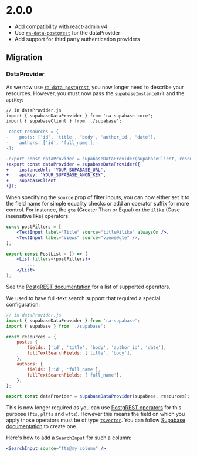 # 2.0.0

- Add compatibility with react-admin v4
- Use [`ra-data-postgrest`](https://github.com/raphiniert-com/ra-data-postgrest/tree/v2.0.0-alpha.0) for the dataProvider
- Add support for third party authentication providers

## Migration

### DataProvider

As we now use [`ra-data-postgrest`](https://github.com/raphiniert-com/ra-data-postgrest/tree/v2.0.0-alpha.0), you now longer need to describe your resources. However, you must now pass the `supabaseInstanceUrl` and the `apiKey`:

```diff
// in dataProvider.js
import { supabaseDataProvider } from 'ra-supabase-core';
import { supabaseClient } from './supabase';

-const resources = {
-    posts: ['id', 'title', 'body', 'author_id', 'date'],
-    authors: ['id', 'full_name'],
-};

-export const dataProvider = supabaseDataProvider(supabaseClient, resources);
+export const dataProvider = supabaseDataProvider({
+    instanceUrl: 'YOUR_SUPABASE_URL',
+    apiKey: 'YOUR_SUPABASE_ANON_KEY',
+    supabaseClient
+});
```

When specifying the `source` prop of filter inputs, you can now either set it to the field name for simple equality checks or add an operator suffix for more control. For instance, the `gte` (Greater Than or Equal) or the `ilike` (Case insensitive like) operators:

```jsx
const postFilters = [
    <TextInput label="Title" source="title@ilike" alwaysOn />,
    <TextInput label="Views" source="views@gte" />,
];

export const PostList = () => (
    <List filters={postFilters}>
        ...
    </List>
);
```

See the [PostgREST documentation](https://postgrest.org/en/stable/api.html#operators) for a list of supported operators.

We used to have full-text search support that required a special configuration:

```jsx
// in dataProvider.js
import { supabaseDataProvider } from 'ra-supabase';
import { supabase } from './supabase';

const resources = {
    posts: {
        fields: ['id', 'title', 'body', 'author_id', 'date'],
        fullTextSearchFields: ['title', 'body'],
    },
    authors: {
        fields: ['id', 'full_name'],
        fullTextSearchFields: ['full_name'],
    },
};

export const dataProvider = supabaseDataProvider(supabase, resources);
```

This is now longer required as you can use [PostgREST operators](https://postgrest.org/en/stable/api.html#full-text-search) for this purpose (`fts`, `plfts` and `wfts`). However this means the field on which you apply those operators must be of type [`tsvector`](https://www.postgresql.org/docs/current/datatype-textsearch.html#DATATYPE-TSQUERY). You can follow [Supabase documentation](https://supabase.com/docs/guides/database/full-text-search#creating-indexes) to create one.

Here's how to add a `SearchInput` for such a column:

```jsx
<SearchInput source="fts@my_column" />
```
